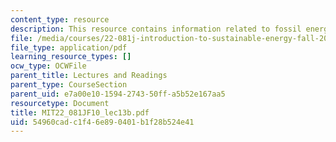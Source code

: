 ```yaml
---
content_type: resource
description: This resource contains information related to fossil energy III.
file: /media/courses/22-081j-introduction-to-sustainable-energy-fall-2010/54960cadc1f46e890401b1f28b524e41_MIT22_081JF10_lec13b.pdf
file_type: application/pdf
learning_resource_types: []
ocw_type: OCWFile
parent_title: Lectures and Readings
parent_type: CourseSection
parent_uid: e7a00e10-1594-2743-50ff-a5b52e167aa5
resourcetype: Document
title: MIT22_081JF10_lec13b.pdf
uid: 54960cad-c1f4-6e89-0401-b1f28b524e41
---
```

